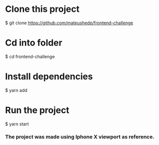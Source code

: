# Clone this project
$ git clone https://github.com/mateushedp/frontend-challenge

# Cd into folder
$ cd frontend-challenge

# Install dependencies
$ yarn add

# Run the project
$ yarn start

### The project was made using Iphone X viewport as reference.

